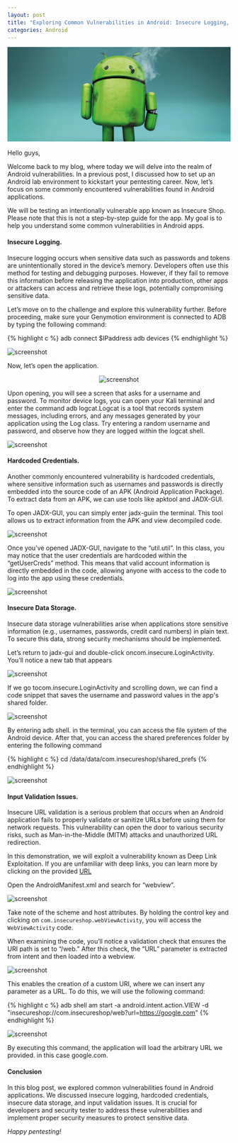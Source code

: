 ```yaml
---
layout: post
title: "Exploring Common Vulnerabilities in Android: Insecure Logging, Hardcoded Credentials, Insecure Data Storage, and Input Validation Issues"
categories: Android
---
```


![cover pic](/images/blog2/1.jpg)

Hello guys,

Welcome back to my blog, where today we will delve into the realm of Android vulnerabilities. In a previous post, I discussed how to set up an Android lab environment to kickstart your pentesting career. Now, let’s focus on some commonly encountered vulnerabilities found in Android applications.

We will be testing an intentionally vulnerable app known as Insecure Shop. Please note that this is not a step-by-step guide for the app. My goal is to help you understand some common vulnerabilities in Android apps.

#### Insecure Logging.

Insecure logging occurs when sensitive data such as passwords and tokens are unintentionally stored in the device’s memory. Developers often use this method for testing and debugging purposes. However, if they fail to remove this information before releasing the application into production, other apps or attackers can access and retrieve these logs, potentially compromising sensitive data.

Let’s move on to the challenge and explore this vulnerability further. Before proceeding, make sure your Genymotion environment is connected to ADB by typing the following command:

{% highlight c %}
adb connect $IPaddress
adb devices
{% endhighlight %}

![screenshot](/images/blog2/2.jpg)

Now, let’s open the application.

<p align="center">
  <img src="/images/blog2/3.jpg" alt="screenshot">
</p>

Upon opening, you will see a screen that asks for a username and password. To monitor device logs, you can open your Kali terminal and enter the command adb logcat.Logcat is a tool that records system messages, including errors, and any messages generated by your application using the Log class. Try entering a random username and password, and observe how they are logged within the logcat shell.

![screenshot](/images/blog2/4.jpg)

#### Hardcoded Credentials.

Another commonly encountered vulnerability is hardcoded credentials, where sensitive information such as usernames and passwords is directly embedded into the source code of an APK (Android Application Package). To extract data from an APK, we can use tools like apktool and JADX-GUI.

To open JADX-GUI, you can simply enter jadx-guiin the terminal. This tool allows us to extract information from the APK and view decompiled code.

![screenshot](/images/blog2/5.jpg)

Once you’ve opened JADX-GUI, navigate to the “util.util”. In this class, you may notice that the user credentials are hardcoded within the “getUserCreds” method. This means that valid account information is directly embedded in the code, allowing anyone with access to the code to log into the app using these credentials.

![screenshot](/images/blog2/6.jpg)

#### Insecure Data Storage.

Insecure data storage vulnerabilities arise when applications store sensitive information (e.g., usernames, passwords, credit card numbers) in plain text. To secure this data, strong security mechanisms should be implemented.

Let’s return to jadx-gui and double-click oncom.insecure.LoginActivity. You’ll notice a new tab that appears

![screenshot](/images/blog2/7.jpg)

If we go tocom.insecure.LoginActivity and scrolling down, we can find a code snippet that saves the username and password values in the app's shared folder.

![screenshot](/images/blog2/7.jpg)

By entering adb shell. in the terminal, you can access the file system of the Android device. After that, you can access the shared preferences folder by entering the following command

{% highlight c %}
cd /data/data/com.insecureshop/shared_prefs
{% endhighlight %}

![screenshot](/images/blog2/8.jpg)

#### Input Validation Issues.

Insecure URL validation is a serious problem that occurs when an Android application fails to properly validate or sanitize URLs before using them for network requests. This vulnerability can open the door to various security risks, such as Man-in-the-Middle (MITM) attacks and unauthorized URL redirection.

In this demonstration, we will exploit a vulnerability known as Deep Link Exploitation. If you are unfamiliar with deep links, you can learn more by clicking on the provided [URL](https://developer.android.com/training/app-links/deep-linking)

Open the AndroidManifest.xml and search for “webview”.

![screenshot](/images/blog2/9.jpg)

Take note of the scheme and host attributes. By holding the control key and clicking on `com.insecureshop.webViewActivity`, you will access the `WebViewActivity` code.

When examining the code, you’ll notice a validation check that ensures the URI path is set to “/web.” After this check, the “URL” parameter is extracted from intent and then loaded into a webview.

![screenshot](/images/blog2/10.jpg)

This enables the creation of a custom URI, where we can insert any parameter as a URL. To do this, we will use the following command:

{% highlight c %}
adb shell am start -a android.intent.action.VIEW -d "insecureshop://com.insecureshop/web?url=https://google.com"
{% endhighlight %}

![screenshot](/images/blog2/11.jpg)

By executing this command, the application will load the arbitrary URL we provided. in this case google.com.

#### Conclusion

In this blog post, we explored common vulnerabilities found in Android applications. We discussed insecure logging, hardcoded credentials, insecure data storage, and input validation issues. It is crucial for developers and security tester to address these vulnerabilities and implement proper security measures to protect sensitive data.

*Happy pentesting!*
